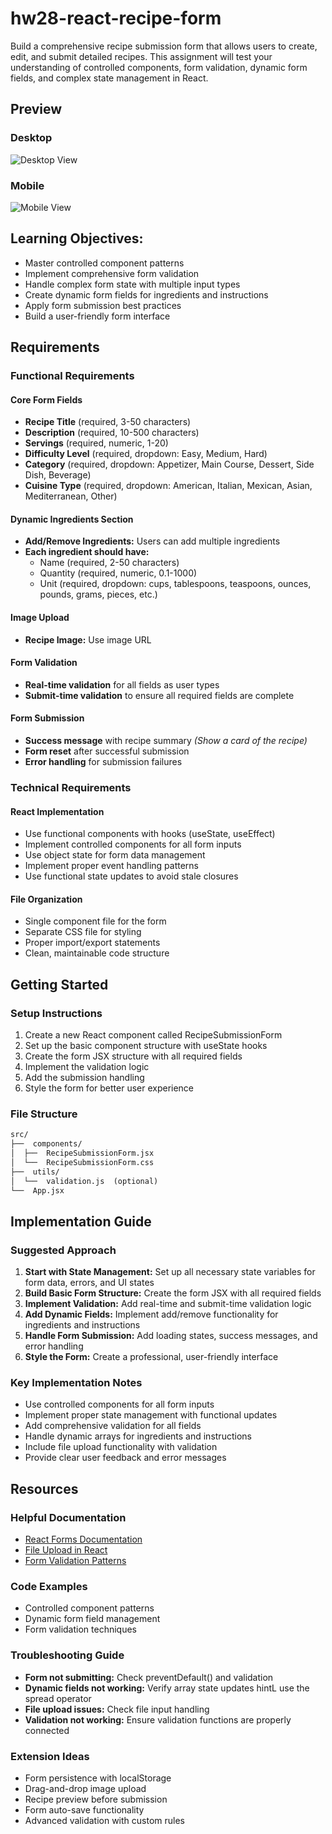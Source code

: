 # hw28-react-recipe-form
Build a comprehensive recipe submission form that allows users to create, edit, and submit detailed recipes. This assignment will test your understanding of controlled components, form validation, dynamic form fields, and complex state management in React.

## Preview

### Desktop
![Desktop View](preview.jpg)
### Mobile
![Mobile View](mobile.jpg)

## Learning Objectives:

-   Master controlled component patterns
-   Implement comprehensive form validation
-   Handle complex form state with multiple input types
-   Create dynamic form fields for ingredients and instructions
-   Apply form submission best practices
-   Build a user-friendly form interface

## Requirements

### Functional Requirements

#### Core Form Fields

-   **Recipe Title** (required, 3-50 characters)
-   **Description** (required, 10-500 characters)
-   **Servings** (required, numeric, 1-20)
-   **Difficulty Level** (required, dropdown: Easy, Medium, Hard)
-   **Category** (required, dropdown: Appetizer, Main Course, Dessert, Side Dish, Beverage)
-   **Cuisine Type** (required, dropdown: American, Italian, Mexican, Asian, Mediterranean, Other)

#### Dynamic Ingredients Section

-   **Add/Remove Ingredients:** Users can add multiple ingredients
-   **Each ingredient should have:**
    -   Name (required, 2-50 characters)
    -   Quantity (required, numeric, 0.1-1000)
    -   Unit (required, dropdown: cups, tablespoons, teaspoons, ounces, pounds, grams, pieces, etc.)

#### Image Upload

-   **Recipe Image:** Use image URL

#### Form Validation

-   **Real-time validation** for all fields as user types
-   **Submit-time validation** to ensure all required fields are complete

#### Form Submission

-   **Success message** with recipe summary *(Show a card of the recipe)*
-   **Form reset** after successful submission
-   **Error handling** for submission failures

### Technical Requirements

#### React Implementation

-   Use functional components with hooks (useState, useEffect)
-   Implement controlled components for all form inputs
-   Use object state for form data management
-   Implement proper event handling patterns
-   Use functional state updates to avoid stale closures

#### File Organization

-   Single component file for the form
-   Separate CSS file for styling
-   Proper import/export statements
-   Clean, maintainable code structure

## Getting Started

### Setup Instructions

1.  Create a new React component called RecipeSubmissionForm
2.  Set up the basic component structure with useState hooks
3.  Create the form JSX structure with all required fields
4.  Implement the validation logic
5.  Add the submission handling
6.  Style the form for better user experience

### File Structure

```txt
src/
├──  components/
│  ├──  RecipeSubmissionForm.jsx
│  └──  RecipeSubmissionForm.css
├──  utils/
│  └──  validation.js  (optional)
└──  App.jsx
```
## Implementation Guide

### Suggested Approach

1.  **Start with State Management:** Set up all necessary state variables for form data, errors, and UI states
2.  **Build Basic Form Structure:** Create the form JSX with all required fields
3.  **Implement Validation:** Add real-time and submit-time validation logic
4.  **Add Dynamic Fields:** Implement add/remove functionality for ingredients and instructions
5.  **Handle Form Submission:** Add loading states, success messages, and error handling
6.  **Style the Form:** Create a professional, user-friendly interface

### Key Implementation Notes

-   Use controlled components for all form inputs
-   Implement proper state management with functional updates
-   Add comprehensive validation for all fields
-   Handle dynamic arrays for ingredients and instructions
-   Include file upload functionality with validation
-   Provide clear user feedback and error messages

## Resources

### Helpful Documentation

-   [React Forms Documentation](https://reactjs.org/docs/forms.html)
-   [File Upload in React](https://reactjs.org/docs/forms.html#the-file-input-tag)
-   [Form Validation Patterns](https://developer.mozilla.org/en-US/docs/Learn/Forms/Form_validation)

### Code Examples

-   Controlled component patterns
-   Dynamic form field management
-   Form validation techniques

### Troubleshooting Guide

-   **Form not submitting:** Check preventDefault() and validation
-   **Dynamic fields not working:** Verify array state updates hintL use the spread operator
-   **File upload issues:** Check file input handling
-   **Validation not working:** Ensure validation functions are properly connected

### Extension Ideas

-   Form persistence with localStorage
-   Drag-and-drop image upload
-   Recipe preview before submission
-   Form auto-save functionality
-   Advanced validation with custom rules